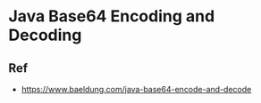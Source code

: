 # Java Base64 Encoding and Decoding


## Ref
* https://www.baeldung.com/java-base64-encode-and-decode
